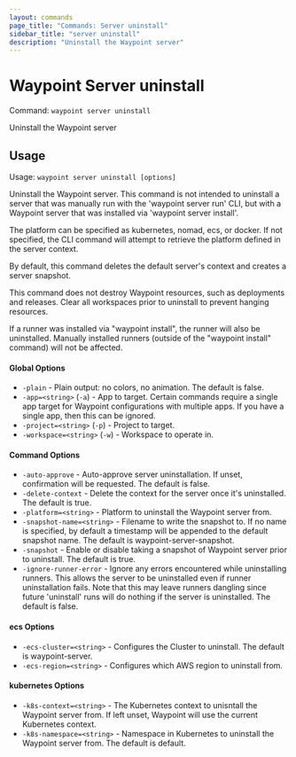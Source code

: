 ```yaml
---
layout: commands
page_title: "Commands: Server uninstall"
sidebar_title: "server uninstall"
description: "Uninstall the Waypoint server"
---
```


# Waypoint Server uninstall

Command: `waypoint server uninstall`

Uninstall the Waypoint server


## Usage

Usage: `waypoint server uninstall [options]`


  Uninstall the Waypoint server. This command is not intended to uninstall a
  server that was manually run with the 'waypoint server run' CLI, but with
  a Waypoint server that was installed via 'waypoint server install'.

  The platform can be specified as kubernetes, nomad, ecs, or docker. If not
  specified, the CLI command will attempt to retrieve the platform defined in
  the server context.

  By default, this command deletes the default server's context and creates 
  a server snapshot.

  This command does not destroy Waypoint resources, such as deployments and
  releases. Clear all workspaces prior to uninstall to prevent hanging resources.

  If a runner was installed via "waypoint install", the runner will also be
  uninstalled. Manually installed runners (outside of the "waypoint install"
  command) will not be affected.

#### Global Options

- `-plain` - Plain output: no colors, no animation. The default is false.
- `-app=<string>` (`-a`) - App to target. Certain commands require a single app target for Waypoint configurations with multiple apps. If you have a single app, then this can be ignored.
- `-project=<string>` (`-p`) - Project to target.
- `-workspace=<string>` (`-w`) - Workspace to operate in.

#### Command Options

- `-auto-approve` - Auto-approve server uninstallation. If unset, confirmation will be requested. The default is false.
- `-delete-context` - Delete the context for the server once it's uninstalled. The default is true.
- `-platform=<string>` - Platform to uninstall the Waypoint server from.
- `-snapshot-name=<string>` - Filename to write the snapshot to. If no name is specified, by default a timestamp will be appended to the default snapshot name. The default is waypoint-server-snapshot.
- `-snapshot` - Enable or disable taking a snapshot of Waypoint server prior to uninstall. The default is true.
- `-ignore-runner-error` - Ignore any errors encountered while uninstalling runners. This allows the server to be uninstalled even if runner uninstallation fails. Note that this may leave runners dangling since future 'uninstall' runs will do nothing if the server is uninstalled. The default is false.

#### ecs Options

- `-ecs-cluster=<string>` - Configures the Cluster to uninstall. The default is waypoint-server.
- `-ecs-region=<string>` - Configures which AWS region to uninstall from.

#### kubernetes Options

- `-k8s-context=<string>` - The Kubernetes context to unisntall the Waypoint server from. If left unset, Waypoint will use the current Kubernetes context.
- `-k8s-namespace=<string>` - Namespace in Kubernetes to uninstall the Waypoint server from. The default is default.

